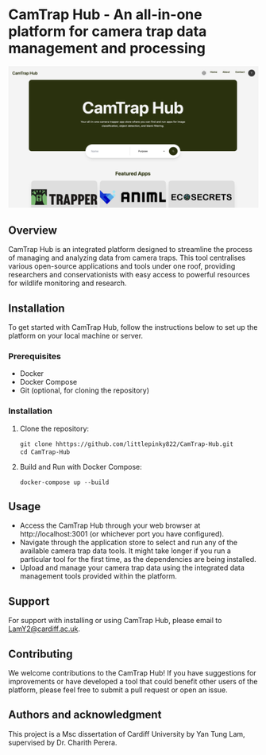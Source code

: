 # CamTrap Hub - An all-in-one platform for camera trap data management and processing
![Alt text](frontend/public/home_screenshot.png)

## Overview
CamTrap Hub is an integrated platform designed to streamline the process of managing and analyzing data from camera traps. This tool centralises various open-source applications and tools under one roof, providing researchers and conservationists with easy access to powerful resources for wildlife monitoring and research.

## Installation
To get started with CamTrap Hub, follow the instructions below to set up the platform on your local machine or server.

### Prerequisites
- Docker
- Docker Compose
- Git (optional, for cloning the repository)

### Installation
1. Clone the repository:
   ```
   git clone hhttps://github.com/littlepinky822/CamTrap-Hub.git
   cd CamTrap-Hub
   ```
2. Build and Run with Docker Compose:
    ```
    docker-compose up --build
    ```

## Usage
- Access the CamTrap Hub through your web browser at http://localhost:3001 (or whichever port you have configured).
- Navigate through the application store to select and run any of the available camera trap data tools. It might take longer if you run a particular tool for the first time, as the dependencies are being installed.
- Upload and manage your camera trap data using the integrated data management tools provided within the platform.

## Support
For support with installing or using CamTrap Hub, please email to LamY2@cardiff.ac.uk.

## Contributing
We welcome contributions to the CamTrap Hub! If you have suggestions for improvements or have developed a tool that could benefit other users of the platform, please feel free to submit a pull request or open an issue.

## Authors and acknowledgment
This project is a Msc dissertation of Cardiff University by Yan Tung Lam, supervised by Dr. Charith Perera.
